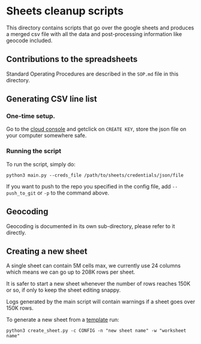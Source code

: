 # Sheets cleanup scripts

This directory contains scripts that go over the google sheets and produces a merged csv file with all the data and post-processing information like geocode included.

## Contributions to the spreadsheets

Standard Operating Procedures are described in the `SOP.md` file in this directory.

## Generating CSV line list

### One-time setup.

Go to the [cloud console](http://console.developers.google.com/iam-admin/serviceaccounts/details/101380493036790386317;edit=true?previousPage=%2Fapis%2Fcredentials%3Fproject%3Dvoltaic-circuit-274214&project=voltaic-circuit-274214) and getclick on `CREATE KEY`, store the json file on your computer somewhere safe.

### Running the script

To run the script, simply do:

```console
python3 main.py --creds_file /path/to/sheets/credentials/json/file
```

If you want to push to the repo you specified in the config file, add  `--push_to_git` or `-p` to the command above.

## Geocoding

Geocoding is documented in its own sub-directory, please refer to it directly.

## Creating a new sheet

A single sheet can contain 5M cells max, we currently use 24 columns which means we can go up to 208K rows per sheet.

It is safer to start a new sheet whenever the number of rows reaches 150K or so, if only to keep the sheet editing snappy.

Logs generated by the main script will contain warnings if a sheet goes over 150K rows.

To generate a new sheet from a [template](https://docs.google.com/spreadsheets/d/1-WgQiP0Bed7om1dYdfFZhZ5Nx70WnNoB7mtIBSK3z4k/edit#gid=0) run:

```console
python3 create_sheet.py -c CONFIG -n "new sheet name" -w "worksheet name"
```
